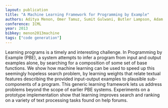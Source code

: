 ```yaml
---
layout: publication
title: "A Machine Learning Framework for Programming by Example"
authors: Aditya Menon, Omer Tamuz, Sumit Gulwani, Butler Lampson, Adam Kalai
conference: ICML
year: 2013
bibkey: menon2013machine
tags: ["code generation"]
---
```

Learning programs is a timely and interesting challenge. In Programming by Example
(PBE), a system attempts to infer a program
from input and output examples alone, by
searching for a composition of some set of
base functions. We show how machine learning can be used to speed up this seemingly
hopeless search problem, by learning weights
that relate textual features describing the
provided input-output examples to plausible
sub-components of a program. This generic
learning framework lets us address problems
beyond the scope of earlier PBE systems.
Experiments on a prototype implementation
show that learning improves search and ranking on a variety of text processing tasks found
on help forums.
